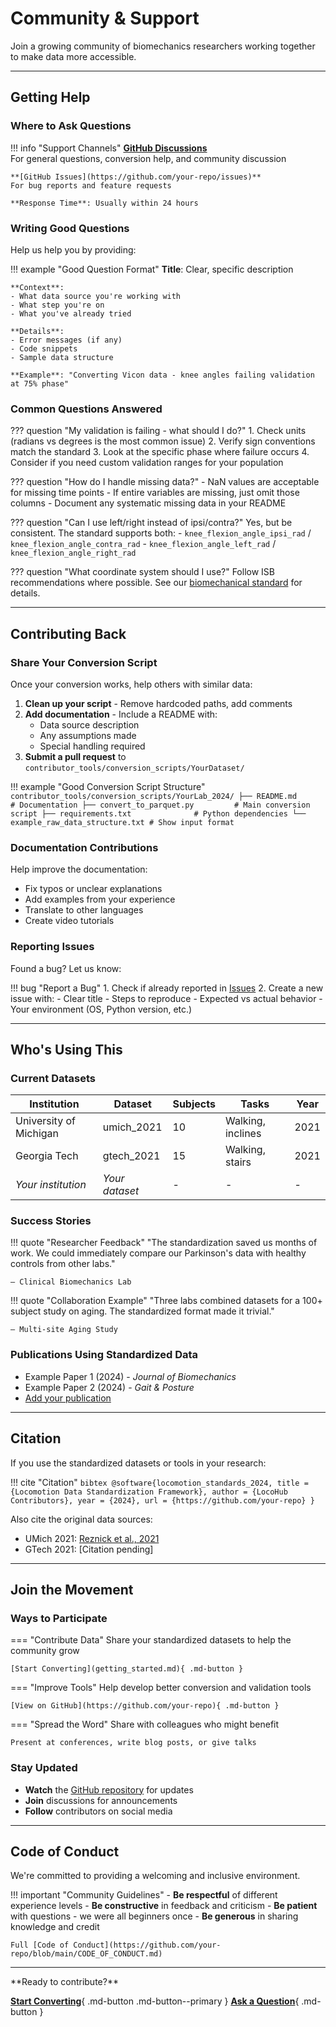 # Community & Support

Join a growing community of biomechanics researchers working together to make data more accessible.

---

## Getting Help

### Where to Ask Questions

!!! info "Support Channels"
    **[GitHub Discussions](https://github.com/your-repo/discussions)**  
    For general questions, conversion help, and community discussion
    
    **[GitHub Issues](https://github.com/your-repo/issues)**  
    For bug reports and feature requests
    
    **Response Time**: Usually within 24 hours

### Writing Good Questions

Help us help you by providing:

!!! example "Good Question Format"
    **Title**: Clear, specific description
    
    **Context**:
    - What data source you're working with
    - What step you're on
    - What you've already tried
    
    **Details**:
    - Error messages (if any)
    - Code snippets
    - Sample data structure
    
    **Example**: "Converting Vicon data - knee angles failing validation at 75% phase"

### Common Questions Answered

??? question "My validation is failing - what should I do?"
    1. Check units (radians vs degrees is the most common issue)
    2. Verify sign conventions match the standard
    3. Look at the specific phase where failure occurs
    4. Consider if you need custom validation ranges for your population

??? question "How do I handle missing data?"
    - NaN values are acceptable for missing time points
    - If entire variables are missing, just omit those columns
    - Document any systematic missing data in your README

??? question "Can I use left/right instead of ipsi/contra?"
    Yes, but be consistent. The standard supports both:
    - `knee_flexion_angle_ipsi_rad` / `knee_flexion_angle_contra_rad`
    - `knee_flexion_angle_left_rad` / `knee_flexion_angle_right_rad`

??? question "What coordinate system should I use?"
    Follow ISB recommendations where possible. See our [biomechanical standard](../reference/biomechanical_standard/) for details.

---

## Contributing Back

### Share Your Conversion Script

Once your conversion works, help others with similar data:

1. **Clean up your script** - Remove hardcoded paths, add comments
2. **Add documentation** - Include a README with:
   - Data source description
   - Any assumptions made
   - Special handling required
3. **Submit a pull request** to `contributor_tools/conversion_scripts/YourDataset/`

!!! example "Good Conversion Script Structure"
    ```
    contributor_tools/conversion_scripts/YourLab_2024/
    ├── README.md                     # Documentation
    ├── convert_to_parquet.py         # Main conversion script
    ├── requirements.txt              # Python dependencies
    └── example_raw_data_structure.txt # Show input format
    ```

### Documentation Contributions

Help improve the documentation:
- Fix typos or unclear explanations
- Add examples from your experience
- Translate to other languages
- Create video tutorials

### Reporting Issues

Found a bug? Let us know:

!!! bug "Report a Bug"
    1. Check if already reported in [Issues](https://github.com/your-repo/issues)
    2. Create a new issue with:
       - Clear title
       - Steps to reproduce
       - Expected vs actual behavior
       - Your environment (OS, Python version, etc.)

---

## Who's Using This

### Current Datasets

| Institution | Dataset | Subjects | Tasks | Year |
|------------|---------|----------|-------|------|
| University of Michigan | umich_2021 | 10 | Walking, inclines | 2021 |
| Georgia Tech | gtech_2021 | 15 | Walking, stairs | 2021 |
| *Your institution* | *Your dataset* | - | - | - |

### Success Stories

!!! quote "Researcher Feedback"
    "The standardization saved us months of work. We could immediately compare our Parkinson's data with healthy controls from other labs."
    
    — Clinical Biomechanics Lab

!!! quote "Collaboration Example"
    "Three labs combined datasets for a 100+ subject study on aging. The standardized format made it trivial."
    
    — Multi-site Aging Study

### Publications Using Standardized Data

- Example Paper 1 (2024) - *Journal of Biomechanics*
- Example Paper 2 (2024) - *Gait & Posture*
- [Add your publication](https://github.com/your-repo/discussions)

---

## Citation

If you use the standardized datasets or tools in your research:

!!! cite "Citation"
    ```bibtex
    @software{locomotion_standards_2024,
      title = {Locomotion Data Standardization Framework},
      author = {LocoHub Contributors},
      year = {2024},
      url = {https://github.com/your-repo}
    }
    ```

Also cite the original data sources:
- UMich 2021: [Reznick et al., 2021](https://doi.org/10.1038/s41597-021-01057-9)
- GTech 2021: [Citation pending]

---

## Join the Movement

### Ways to Participate

=== "Contribute Data"
    Share your standardized datasets to help the community grow
    
    [Start Converting](getting_started.md){ .md-button }

=== "Improve Tools"
    Help develop better conversion and validation tools
    
    [View on GitHub](https://github.com/your-repo){ .md-button }

=== "Spread the Word"
    Share with colleagues who might benefit
    
    Present at conferences, write blog posts, or give talks

### Stay Updated

- **Watch** the [GitHub repository](https://github.com/your-repo) for updates
- **Join** discussions for announcements
- **Follow** contributors on social media

---

## Code of Conduct

We're committed to providing a welcoming and inclusive environment.

!!! important "Community Guidelines"
    - **Be respectful** of different experience levels
    - **Be constructive** in feedback and criticism
    - **Be patient** with questions - we were all beginners once
    - **Be generous** in sharing knowledge and credit
    
    Full [Code of Conduct](https://github.com/your-repo/blob/main/CODE_OF_CONDUCT.md)

---

<div class="next-steps" markdown>
**Ready to contribute?**

[**Start Converting**](getting_started.md){ .md-button .md-button--primary }
[**Ask a Question**](https://github.com/your-repo/discussions){ .md-button }
</div>
